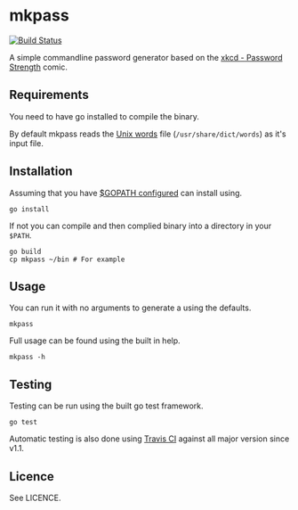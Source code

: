 mkpass
======

[![Build Status](https://travis-ci.org/andytom/mkpass.svg?branch=master)](https://travis-ci.org/andytom/mkpass)

A simple commandline password generator based on the
[xkcd - Password Strength](https://xkcd.com/936/) comic.


Requirements
------------
You need to have go installed to compile the binary.

By default mkpass reads the [Unix words](https://en.wikipedia.org/wiki/Words_%28Unix%29)
file (``/usr/share/dict/words``) as it's input file.


Installation
------------

Assuming that you have [$GOPATH configured](https://golang.org/doc/code.html#GOPATH)
can install using.

```
go install
```

If not you can compile and then complied binary into a directory in your ``$PATH``.

```
go build
cp mkpass ~/bin # For example
```


Usage
-----

You can run it with no arguments to generate a using the defaults.

```
mkpass
```

Full usage can be found using the built in help.

```
mkpass -h
```


Testing
-------

Testing can be run using the built go test framework.

```
go test
```

Automatic testing is also done using [Travis CI](https://travis-ci.org/andytom/mkpass)
against all major version since v1.1.


Licence
-------

See LICENCE.
